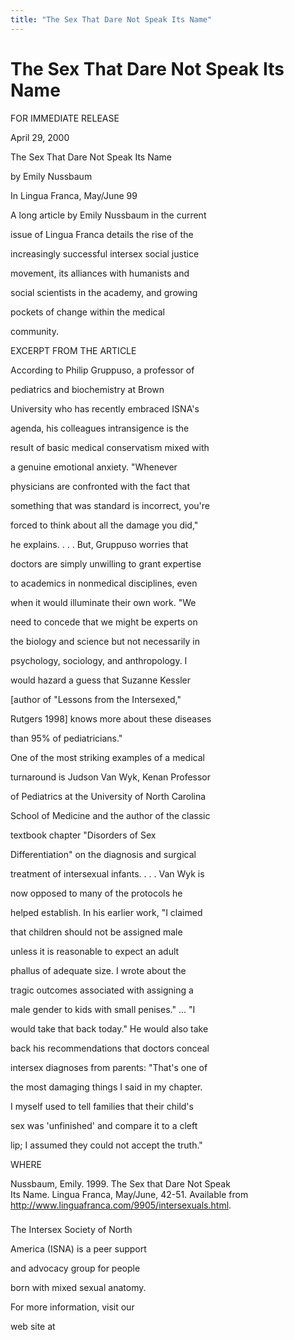 ```yaml
---
title: "The Sex That Dare Not Speak Its Name"
---
```


# The Sex That Dare Not Speak Its Name

  




  
  


FOR IMMEDIATE RELEASE  
  
April 29, 2000  
  
  
  
  
  
The Sex That Dare Not Speak Its Name  
  
by Emily Nussbaum  
  
In Lingua Franca, May/June 99  
  
  
  
A long article by Emily Nussbaum in the current  
  
issue of Lingua Franca details the rise of the  
  
increasingly successful intersex social justice  
  
movement, its alliances with humanists and  
  
social scientists in the academy, and growing  
  
pockets of change within the medical  
  
community.  
  
  
  
  
  
EXCERPT FROM THE ARTICLE  
  
  
  
According to Philip Gruppuso, a professor of  
  
pediatrics and biochemistry at Brown  
  
University who has recently embraced ISNA's  
  
agenda, his colleagues intransigence is the  
  
result of basic medical conservatism mixed with  
  
a genuine emotional anxiety. "Whenever  
  
physicians are confronted with the fact that  
  
something that was standard is incorrect, you're  
  
forced to think about all the damage you did,"  
  
he explains. . . . But, Gruppuso worries that  
  
doctors are simply unwilling to grant expertise  
  
to academics in nonmedical disciplines, even  
  
when it would illuminate their own work. "We  
  
need to concede that we might be experts on  
  
the biology and science but not necessarily in  
  
psychology, sociology, and anthropology. I  
  
would hazard a guess that Suzanne Kessler  
  
[author of "Lessons from the Intersexed,"  
  
Rutgers 1998] knows more about these diseases  
  
than 95% of pediatricians."  
  
  
  
One of the most striking examples of a medical  
  
turnaround is Judson Van Wyk, Kenan Professor  
  
of Pediatrics at the University of North Carolina  
  
School of Medicine and the author of the classic  
  
textbook chapter "Disorders of Sex  
  
Differentiation" on the diagnosis and surgical  
  
treatment of intersexual infants. . . . Van Wyk is  
  
now opposed to many of the protocols he  
  
helped establish. In his earlier work, "I claimed  
  
that children should not be assigned male  
  
unless it is reasonable to expect an adult  
  
phallus of adequate size. I wrote about the  
  
tragic outcomes associated with assigning a  
  
male gender to kids with small penises." ... "I  
  
would take that back today." He would also take  
  
back his recommendations that doctors conceal  
  
intersex diagnoses from parents: "That's one of  
  
the most damaging things I said in my chapter.  
  
I myself used to tell families that their child's  
  
sex was 'unfinished' and compare it to a cleft  
  
lip; I assumed they could not accept the truth."  
  
  
  
  
  
WHERE  
  
  
  
 Nussbaum, Emily. 1999. The Sex that Dare Not Speak  
Its Name. Lingua Franca, May/June, 42-51. Available from <http://www.linguafranca.com/9905/intersexuals.html>.  
  
  
  
###  
  
The Intersex Society of North  
  
America (ISNA) is a peer support  
  
and advocacy group for people  
  
born with mixed sexual anatomy.  
  
For more information, visit our  
  
web site at 